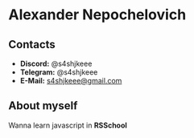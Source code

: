 # Alexander Nepochelovich

## Contacts
* **Discord:** @s4shjkeee
* **Telegram:** @s4shjkeee
* **E-Mail:** s4shjkeee@gmail.com

## About myself
Wanna learn javascript in **RSSchool**

